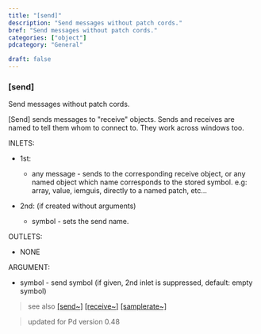 ```yaml
---
title: "[send]"
description: "Send messages without patch cords."
bref: "Send messages without patch cords."
categories: ["object"]
pdcategory: "General"

draft: false
---
```


### [send]

Send messages without patch cords.

[Send] sends messages to "receive" objects. Sends and receives are named to tell them whom to connect to. They work across windows too. 


INLETS:

- 1st: 

  - any message - sends to the corresponding receive object,  or any named object which name corresponds to the stored symbol. e.g: array,  value,  iemguis,  directly to a named patch,  etc...

- 2nd: (if created without arguments)

  - symbol - sets the send name.

OUTLETS:

- NONE

ARGUMENT:

- symbol - send symbol (if given,  2nd inlet is suppressed,  default: empty symbol)


> see also [[send~]](../send~) [[receive~]](../receive~) [[samplerate~]](../samplerate~)
 
> updated for Pd version 0.48
 


